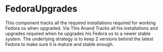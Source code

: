 # FedoraUpgrades
This component tracks all the required installations required for working Fedora os when upgraded.
Via This Anand Tracks all his installations and upgrades required when he upgrades his Fedora os
to a newer stable system. The underlying strategy is to keep 2 versions behind the latest Fedora
to make sure it is mature and stable enough.
